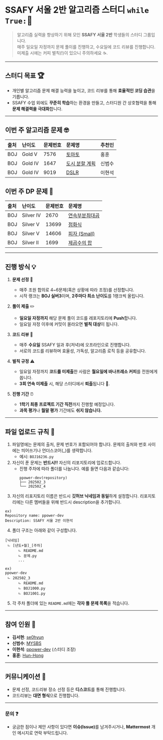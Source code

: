 # SSAFY 서울 2반 알고리즘 스터디 `while True:`🚀

> 알고리즘 실력을 향상하기 위해 모인 **SSAFY 서울 2반** 학생들의 스터디 그룹입니다.  
> 매주 일요일 자정까지 문제 풀이를 진행하고, 수요일에 코드 리뷰를 진행합니다.  
> 미제출 시에는 커피 벌칙(!)이 있으니 주의하세요 ☕.

---

## 스터디 목표 🏆
- 개인별 알고리즘 문제 해결 능력을 높이고, 코드 리뷰를 통해 **효율적인 코딩 습관**을 기릅니다.
- SSAFY 수업 외에도 **꾸준히 학습**하는 환경을 만들고, 스터디원 간 상호협력을 통해 **문제 해결력을 극대화**합니다.

---

## 이번 주 알고리즘 문제 🤓
|출처|난이도|문제번호|문제명|추천인|
|:---|:---|:---|:---|:---|
|BOJ|Gold V|7576|[토마토](https://www.acmicpc.net/problem/7576)|홍훈|
|BOJ|Gold IV|1647|[도시 분할 계획](https://www.acmicpc.net/problem/1647)|신범수|
|BOJ|Gold IV|9019|[DSLR](https://www.acmicpc.net/problem/9019)|이현석|

## 이번 주 DP 문제 🙈
|출처|난이도|문제번호|문제명|
|:---|:---|:---|:---|
|BOJ|Silver IV|2670|[연속부분최대곱](https://www.acmicpc.net/problem/2670)|
|BOJ|Silver V|13699|[점화식](https://www.acmicpc.net/problem/13699)|
|BOJ|Silver V|14606|[피자 (Small)](https://www.acmicpc.net/problem/14606)|
|BOJ|Silver II|1699|[제곱수의 합](https://www.acmicpc.net/problem/1699)|

---

## 진행 방식 💡

1. **문제 선정** 🎯  
   - 매주 조원 합의로 4~6문제(혹은 상황에 따라 조정)를 선정합니다.  
   - 시작 랭크는 **BOJ 실버3**이며, **2주마다 최소 난이도**를 1랭크씩 올립니다.

2. **풀이 제출** ✏️  
   - **일요일 자정까지** 해당 문제 풀이 코드를 레포지토리에 **Push**합니다.  
   - 일요일 자정 이후에 커밋이 올라오면 **벌칙 대상**이 됩니다.

3. **코드 리뷰** 💬  
   - 매주 **수요일** SSAFY 일과 후(저녁)에 오프라인으로 진행합니다.  
   - 서로의 코드를 리뷰하며 효율성, 가독성, 알고리즘 로직 등을 공유합니다.

4. **벌칙 규정** ⚠️  
   - 일요일 자정까지 **코드를 미제출**한 사람은 **월요일에 바나프레소 커피**를 전원에게 쏩니다.  
   - **3회 연속 미제출** 시, 해당 스터디에서 **퇴출**됩니다 🚫.

5. **진행 기간** ⏰  
   - **1학기 최종 프로젝트 기간 직전**까지 진행할 예정입니다.  
   - **과목 평가**나 **월말 평가** 기간에도 **쉬지 않습니다.**

---

## 파일 업로드 규칙 📂
1. 파일명에는 문제의 출처, 문제 번호가 포함되어야 합니다. 문제의 출처와 번호 사이에는 띄어쓰기나 언더스코어(_)를 생략합니다.  
   - 예시: `BOJ16236.py`
2. 자신이 푼 문제는 **반드시!!** 자신의 리포지토리에 업로드합니다.  
   - 진행 주차에 따라 폴더를 나눕니다. 예를 들면 다음과 같습니다:
     ```
     ppower-dev(repository)
     ├── 202502_3
     └── 202502_4
     ```
3. 자신의 리포지토리 이름은 반드시 **깃허브 닉네임과 동일**하게 설정합니다. 리포지토리에는 다른 멤버들을 위해 반드시 description을 추가합니다.
```
ex)
Repository name: ppower-dev
Description: SSAFY 서울 2반 이현석
```

4. 폴더 구조는 아래와 같이 구성합니다.
```
[닉네임]
 ㄴ [년도+월]_[주차]
      ㄴ README.md
      ㄴ 문제.py
      ...

ex)
ppower-dev
 ㄴ 202502_3
      ㄴ README.md
      ㄴ BOJ1000.py
      ㄴ BOJ1001.py
```
5. 각 주차 폴더에 있는 `README.md`에는 **각자 풀 문제 목록**을 적습니다.

---

## 참여 인원 🙋
- **김서현**: [se0hyun](https://github.com/se0hyun)
- **신범수**: [MYSBS](https://github.com/MYSBS)
- **이현석**: [ppower-dev](https://github.com/ppower-dev) (스터디 조장)
- **홍훈**: [Hun-Hong](https://github.com/Hun-Hong)

---

## 커뮤니케이션 💭
- 문제 선정, 코드리뷰 장소 선정 등은 **디스코드**를 통해 진행합니다.
- 코드리뷰는 **대면 형식**으로 진행합니다.

---

### 문의 ❓
- 궁금한 점이나 제안 사항이 있다면 <strong>이슈(Issue)</strong>를 남겨주시거나, **Mattermost** 개인 메시지로 연락 부탁드립니다.
